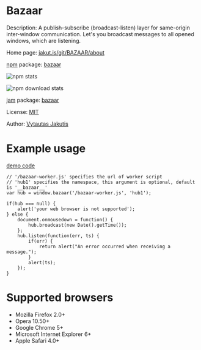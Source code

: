 # Bazaar

Description: A publish-subscribe (broadcast-listen) layer for same-origin inter-window communication. Let's you broadcast messages to all opened windows, which are listening.

Home page: [jakut.is/git/BAZAAR/about](https://jakut.is/git/BAZAAR/about/)

[npm](https://npmjs.org) package: [bazaar](https://npmjs.org/package/bazaar)

![npm stats](https://nodei.co/npm/bazaar.png)

![npm download stats](https://nodei.co/npm-dl/bazaar.png?months=9)

[jam](http://jamjs.org) package: [bazaar](http://jamjs.org/packages/#/details/bazaar)

License: [MIT](https://jakut.is/git/BAZAAR/plain/LICENSE)

Author: [Vytautas Jakutis](https://jakut.is)

# Example usage

[demo code](https://jakut.is/demos/bazaar/)

    // '/bazaar-worker.js' specifies the url of worker script
    // 'hub1' specifies the namespace, this argument is optional, default is '__bazaar__'
    var hub = window.bazaar('/bazaar-worker.js', 'hub1');

    if(hub === null) {
        alert('your web browser is not supported');
    } else {
        document.onmousedown = function() {
            hub.broadcast(new Date().getTime());
        };
        hub.listen(function(err, ts) {
            if(err) {
                return alert("An error occurred when receiving a message.");
            }
            alert(ts);
        });
    }


# Supported browsers

  - Mozilla Firefox 2.0+
  - Opera 10.50+
  - Google Chrome 5+
  - Microsoft Internet Explorer 6+
  - Apple Safari 4.0+

